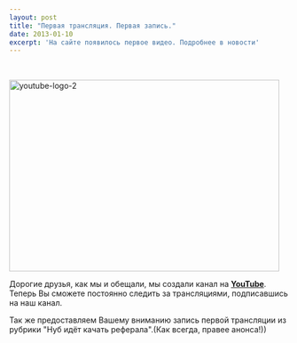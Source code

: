 ```yaml
---
layout: post
title: "Первая трансляция. Первая запись."
date: 2013-01-10
excerpt: 'На сайте появилось первое видео. Подробнее в новости'
---
```


&nbsp;

<a href="http://gamersoul.ru/%d0%bf%d0%b5%d1%80%d0%b2%d0%b0%d1%8f-%d1%82%d1%80%d0%b0%d0%bd%d1%81%d0%bb%d1%8f%d1%86%d0%b8%d1%8f-%d0%bf%d0%b5%d1%80%d0%b2%d0%b0%d1%8f-%d0%b7%d0%b0%d0%bf%d0%b8%d1%81%d1%8c/youtube-logo-2/" rel="attachment wp-att-509"><img class="size-full wp-image-509 aligncenter" alt="youtube-logo-2" src="http://gamersoul.ru/wp-content/uploads/2013/01/youtube-logo-2.jpg" width="487" height="345" /></a>

Дорогие друзья, как мы и обещали, мы создали канал на <strong><a href="http://www.youtube.com/user/Mousecach">YouTube</a></strong>. Теперь Вы сможете постоянно следить за трансляциями, подписавшись на наш канал.

Так же предоставляем Вашему вниманию запись первой трансляции из рубрики "Нуб идёт качать реферала".(Как всегда, правее анонса!))